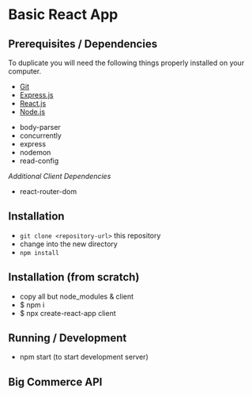 # Basic React App

## Prerequisites / Dependencies
To duplicate you will need the following things properly installed on your computer.
* [Git](http://git-scm.com/)
* [Express.js](https://expressjs.com/)
* [React.js](https://reactjs.org/)
* [Node.js](http://nodejs.org/)

- body-parser
- concurrently
- express
- nodemon
- read-config

_Additional Client Dependencies_
- react-router-dom

## Installation
* `git clone <repository-url>` this repository
* change into the new directory
* `npm install`

## Installation (from scratch)
* copy all but node_modules & client
* $ npm i
* $ npx create-react-app client

## Running / Development
* npm start (to start development server)

## Big Commerce API

